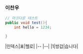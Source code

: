### 이찬우


```java
// 마크다운 테스트
public void test(){
    int hello = 1234;

}
```


|인덱스|표|헬로|
|-- |--|
|1|방갑|습니다|